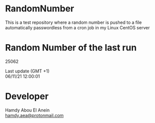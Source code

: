 # RandomNumber    
This is a test repository where a random number is pushed to a file automatically passwordless from a cron job in my Linux CentOS server    
# Random Number of the last run   
25062
      
Last update (GMT +1)    
06/11/21 12:00:01
# Developer    
Hamdy Abou El Anein   
hamdy.aea@protonmail.com
